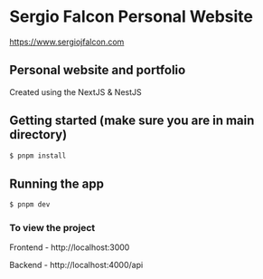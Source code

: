 # Sergio Falcon Personal Website
https://www.sergiojfalcon.com
## Personal website and portfolio
  Created using the NextJS & NestJS
## Getting started (make sure you are in main directory)
```bash
$ pnpm install
```
## Running the app
```bash
$ pnpm dev
```
### To view the project
Frontend - http://localhost:3000

Backend - http://localhost:4000/api